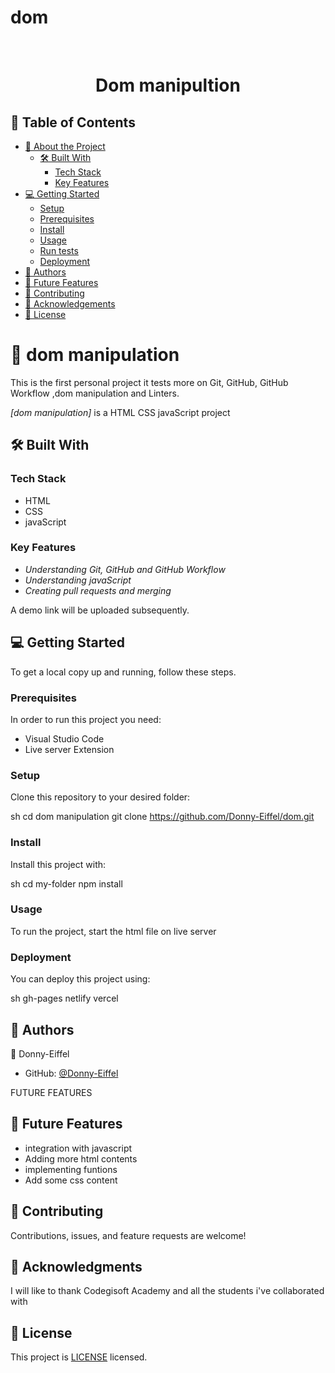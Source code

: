 # dom 
<a name="readme-top"></a>

<div align="center">

  <br/>

  <h1><b>Dom manipultion</b></h1>

</div>

## 📗 Table of Contents

- [📖 About the Project](#about-project)
  - [🛠 Built With](#built-with)
    - [Tech Stack](#tech-stack)
    - [Key Features](#key-features)
- [💻 Getting Started](#getting-started)
  - [Setup](#setup)
  - [Prerequisites](#prerequisites)
  - [Install](#install)
  - [Usage](#usage)
  - [Run tests](#run-tests)
  - [Deployment](#deployment)
- [👥 Authors](#authors)
- [🔭 Future Features](#future-features)
- [🤝 Contributing](#contributing)
- [🙏 Acknowledgements](#acknowledgements)
- [📝 License](#license)

# 📖 dom manipulation <a name="about-project"></a>

This is the first personal project it tests more on Git, GitHub, GitHub Workflow ,dom manipulation and Linters.

*[dom manipulation]* is a HTML CSS javaScript project

## 🛠 Built With <a name="built-with"></a>

### Tech Stack <a name="tech-stack"></a>

- HTML
- CSS
- javaScript

### Key Features <a name="key-features"></a>

- *Understanding Git, GitHub and GitHub Workflow*
- *Understanding javaScript*
- *Creating pull requests and merging*

A demo link will be uploaded subsequently.

## 💻 Getting Started <a name="getting-started"></a>

To get a local copy up and running, follow these steps.

### Prerequisites

In order to run this project you need:

- Visual Studio Code
- Live server Extension

### Setup

Clone this repository to your desired folder:

sh
  cd dom manipulation 
  git clone https://github.com/Donny-Eiffel/dom.git


### Install

Install this project with:

sh
  cd my-folder
  npm install



### Usage

To run the project, start the html file on live server



### Deployment

You can deploy this project using:

sh
  gh-pages
  netlify
  vercel

## 👥 Authors <a name="authors"></a>

👤 Donny-Eiffel

- GitHub: [@Donny-Eiffel](https://github.com/Donny-Eiffel/dom.git)

 FUTURE FEATURES 

 ## 🔭 Future Features <a name="future-features"></a>

- integration with javascript
- Adding more html contents
- implementing funtions
- Add some css content

## 🤝 Contributing <a name="contributing"></a>

Contributions, issues, and feature requests are welcome!

## 🙏 Acknowledgments <a name="acknowledgements"></a>

I will like to thank Codegisoft Academy and all the students i've collaborated with

## 📝 License <a name="license"></a>

This project is [LICENSE](LICENSE.md) licensed.